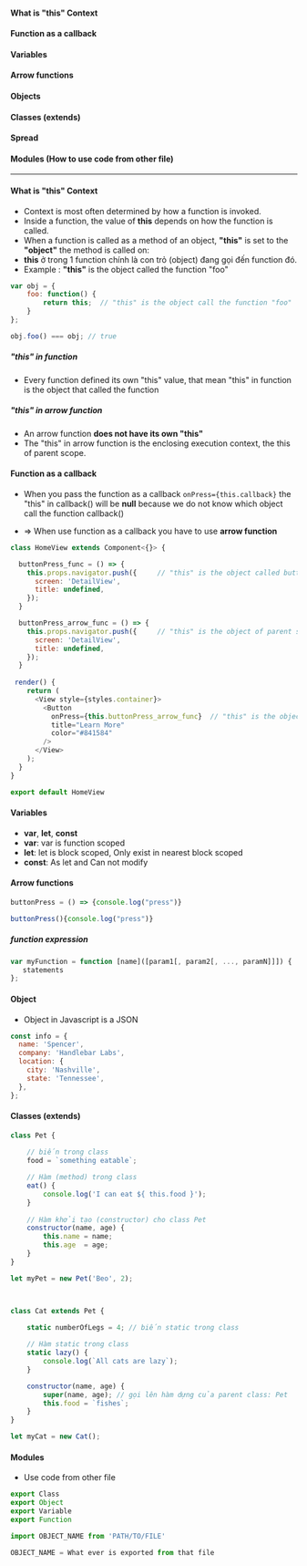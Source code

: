 #### What is "this" Context
#### Function as a callback
#### Variables
#### Arrow functions
#### Objects
#### Classes (extends)
#### Spread
#### Modules (How to use code from other file)

--------------------

#### What is "this" Context

* Context is most often determined by how a function is invoked. 
* Inside a function, the value of **this** depends on how the function is called.
* When a function is called as a method of an object, **"this"** is set to the **"object"** the method is called on:
* **this** ở trong 1 function chính là con trỏ (object) đang gọi đến function đó.
* Example : **"this"** is the object called the function "foo"

```js
var obj = {
    foo: function() {
        return this;  // "this" is the object call the function "foo"
    }
};

obj.foo() === obj; // true

```

##### "this" in function

* Every function defined its own "this" value, that mean "this" in function is the object that called the function

##### "this" in arrow function

* An arrow function **does not have its own "this"**
* The "this" in arrow function is the enclosing execution context, the this of parent scope.

#### Function as a callback

* When you pass the function as a callback `onPress={this.callback}` the "this" in callback() will be **null** because we do not know which object call the function callback()

* => When use function as a callback you have to use **arrow function**

```js
class HomeView extends Component<{}> {

  buttonPress_func = () => {    
    this.props.navigator.push({     // "this" is the object called buttonPress_func() , that is null because we do not know which object call this function
      screen: 'DetailView',
      title: undefined,
    });
  }

  buttonPress_arrow_func = () => {    
    this.props.navigator.push({     // "this" is the object of parent scope
      screen: 'DetailView',
      title: undefined,
    });
  }
 
 render() {
    return (
      <View style={styles.container}>
        <Button
          onPress={this.buttonPress_arrow_func}  // "this" is the object of HomeView (the object call render())
          title="Learn More"
          color="#841584"
        />
      </View>
    );
  }
}

export default HomeView
```



#### Variables
* **var**, **let**, **const**
* **var**: var is function scoped 
* **let**: let is block scoped, Only exist in nearest block scoped
* **const**: As let and Can not modify


#### Arrow functions

```js
buttonPress = () => {console.log("press")} 
```

```js
buttonPress(){console.log("press")}
```

##### function expression

```js
var myFunction = function [name]([param1[, param2[, ..., paramN]]]) {
   statements
};
```
#### Object

* Object in Javascript is a JSON

```js
const info = {
  name: 'Spencer',
  company: 'Handlebar Labs',
  location: {
    city: 'Nashville',
    state: 'Tennessee',
  },
};
```

#### Classes (extends)

```js
class Pet {
    
    // biến trong class
    food = `something eatable`; 

    // Hàm (method) trong class
    eat() {
        console.log('I can eat ${ this.food }'); 
    }
    
    // Hàm khởi tạo (constructor) cho class Pet
    constructor(name, age) {
        this.name = name;
        this.age  = age;
    }
}

let myPet = new Pet('Beo', 2);



class Cat extends Pet {

    static numberOfLegs = 4; // biến static trong class
  
    // Hàm static trong class
    static lazy() { 
        console.log(`All cats are lazy`);
    }

    constructor(name, age) {
        super(name, age); // gọi lên hàm dựng của parent class: Pet
        this.food = `fishes`;
    }
}

let myCat = new Cat();

```


#### Modules
* Use code from other file

```js
export Class
export Object
export Variable
export Function
```

```js
import OBJECT_NAME from 'PATH/TO/FILE'

OBJECT_NAME = What ever is exported from that file

```
















